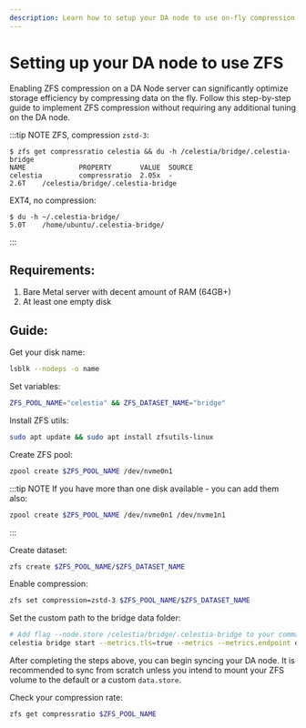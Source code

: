 ```yaml
---
description: Learn how to setup your DA node to use on-fly compression with ZFS.
---
```


# Setting up your DA node to use ZFS

Enabling ZFS compression on a DA Node server  can significantly optimize storage efficiency by compressing data on the fly. Follow this step-by-step guide to implement ZFS compression without requiring any additional tuning on the DA node.

:::tip NOTE
ZFS, compression `zstd-3`:
```
$ zfs get compressratio celestia && du -h /celestia/bridge/.celestia-bridge
NAME             PROPERTY       VALUE  SOURCE
celestia         compressratio  2.05x  -
2.6T    /celestia/bridge/.celestia-bridge
```
EXT4, no compression:
```
$ du -h ~/.celestia-bridge/
5.0T    /home/ubuntu/.celestia-bridge/
```
:::

## Requirements:
1. Bare Metal server with decent amount of RAM (64GB+)
2. At least one empty disk

## Guide:

Get your disk name:
```sh
lsblk --nodeps -o name
```

Set variables:
```sh
ZFS_POOL_NAME="celestia" && ZFS_DATASET_NAME="bridge"
```

Install ZFS utils:
```sh
sudo apt update && sudo apt install zfsutils-linux
```

Create ZFS pool:
```sh
zpool create $ZFS_POOL_NAME /dev/nvme0n1
```

:::tip NOTE
If you have more than one disk available - you can add them also:
```sh
zpool create $ZFS_POOL_NAME /dev/nvme0n1 /dev/nvme1n1
```
:::

Create dataset:
```sh
zfs create $ZFS_POOL_NAME/$ZFS_DATASET_NAME
```

Enable compression:
```sh
zfs set compression=zstd-3 $ZFS_POOL_NAME/$ZFS_DATASET_NAME
```

Set the custom path to the bridge data folder:
```sh
# Add flag --node.store /celestia/bridge/.celestia-bridge to your command, example:
celestia bridge start --metrics.tls=true --metrics --metrics.endpoint otel.celestia.observer --p2p.metrics --node.store /celestia/bridge/.celestia-bridge
```

After completing the steps above, you can begin syncing your DA node. It is recommended to sync from scratch unless you intend to mount your ZFS volume to the default or a custom `data.store`.

Check your compression rate:
```sh
zfs get compressratio $ZFS_POOL_NAME
```
